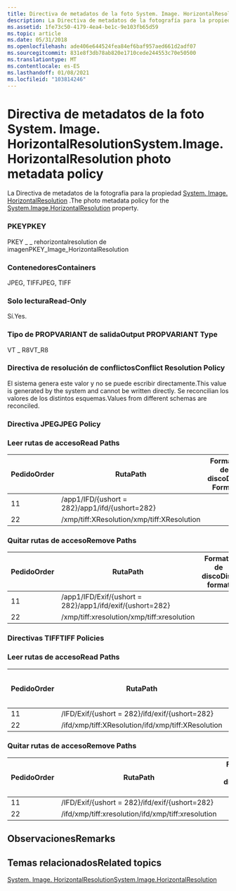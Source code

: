 ```yaml
---
title: Directiva de metadatos de la foto System. Image. HorizontalResolution
description: La Directiva de metadatos de la fotografía para la propiedad System. Image. HorizontalResolution.
ms.assetid: 1fe73c50-4179-4ea4-be1c-9e103fb65d59
ms.topic: article
ms.date: 05/31/2018
ms.openlocfilehash: ade406e644524fea84ef6baf957aed661d2adf07
ms.sourcegitcommit: 831e8f3db78ab820e1710cede244553c70e50500
ms.translationtype: MT
ms.contentlocale: es-ES
ms.lasthandoff: 01/08/2021
ms.locfileid: "103814246"
---
```

# <a name="systemimagehorizontalresolution-photo-metadata-policy"></a><span data-ttu-id="f3a69-103">Directiva de metadatos de la foto System. Image. HorizontalResolution</span><span class="sxs-lookup"><span data-stu-id="f3a69-103">System.Image.HorizontalResolution photo metadata policy</span></span>

<span data-ttu-id="f3a69-104">La Directiva de metadatos de la fotografía para la propiedad [System. Image. HorizontalResolution](../properties/props-system-image-horizontalresolution.md) .</span><span class="sxs-lookup"><span data-stu-id="f3a69-104">The photo metadata policy for the [System.Image.HorizontalResolution](../properties/props-system-image-horizontalresolution.md) property.</span></span>

### <a name="pkey"></a><span data-ttu-id="f3a69-105">PKEY</span><span class="sxs-lookup"><span data-stu-id="f3a69-105">PKEY</span></span>

<span data-ttu-id="f3a69-106">PKEY \_ \_ rehorizontalresolution de imagen</span><span class="sxs-lookup"><span data-stu-id="f3a69-106">PKEY\_Image\_HorizontalResolution</span></span>

### <a name="containers"></a><span data-ttu-id="f3a69-107">Contenedores</span><span class="sxs-lookup"><span data-stu-id="f3a69-107">Containers</span></span>

<span data-ttu-id="f3a69-108">JPEG, TIFF</span><span class="sxs-lookup"><span data-stu-id="f3a69-108">JPEG, TIFF</span></span>

### <a name="read-only"></a><span data-ttu-id="f3a69-109">Solo lectura</span><span class="sxs-lookup"><span data-stu-id="f3a69-109">Read-Only</span></span>

<span data-ttu-id="f3a69-110">Sí.</span><span class="sxs-lookup"><span data-stu-id="f3a69-110">Yes.</span></span>

### <a name="output-propvariant-type"></a><span data-ttu-id="f3a69-111">Tipo de PROPVARIANT de salida</span><span class="sxs-lookup"><span data-stu-id="f3a69-111">Output PROPVARIANT Type</span></span>

<span data-ttu-id="f3a69-112">VT \_ R8</span><span class="sxs-lookup"><span data-stu-id="f3a69-112">VT\_R8</span></span>

### <a name="conflict-resolution-policy"></a><span data-ttu-id="f3a69-113">Directiva de resolución de conflictos</span><span class="sxs-lookup"><span data-stu-id="f3a69-113">Conflict Resolution Policy</span></span>

<span data-ttu-id="f3a69-114">El sistema genera este valor y no se puede escribir directamente.</span><span class="sxs-lookup"><span data-stu-id="f3a69-114">This value is generated by the system and cannot be written directly.</span></span> <span data-ttu-id="f3a69-115">Se reconcilian los valores de los distintos esquemas.</span><span class="sxs-lookup"><span data-stu-id="f3a69-115">Values from different schemas are reconciled.</span></span>

### <a name="jpeg-policy"></a><span data-ttu-id="f3a69-116">Directiva JPEG</span><span class="sxs-lookup"><span data-stu-id="f3a69-116">JPEG Policy</span></span>

### <a name="read-paths"></a><span data-ttu-id="f3a69-117">Leer rutas de acceso</span><span class="sxs-lookup"><span data-stu-id="f3a69-117">Read Paths</span></span>



| <span data-ttu-id="f3a69-118">Pedido</span><span class="sxs-lookup"><span data-stu-id="f3a69-118">Order</span></span> | <span data-ttu-id="f3a69-119">Ruta</span><span class="sxs-lookup"><span data-stu-id="f3a69-119">Path</span></span>                   | <span data-ttu-id="f3a69-120">Formato de disco</span><span class="sxs-lookup"><span data-stu-id="f3a69-120">Disk Format</span></span> |
|-------|------------------------|-------------|
| <span data-ttu-id="f3a69-121">1</span><span class="sxs-lookup"><span data-stu-id="f3a69-121">1</span></span>     | <span data-ttu-id="f3a69-122">/app1/IFD/{ushort = 282}</span><span class="sxs-lookup"><span data-stu-id="f3a69-122">/app1/ifd/{ushort=282}</span></span> |             |
| <span data-ttu-id="f3a69-123">2</span><span class="sxs-lookup"><span data-stu-id="f3a69-123">2</span></span>     | <span data-ttu-id="f3a69-124">/xmp/tiff:XResolution</span><span class="sxs-lookup"><span data-stu-id="f3a69-124">/xmp/tiff:XResolution</span></span>  |             |



 

### <a name="remove-paths"></a><span data-ttu-id="f3a69-125">Quitar rutas de acceso</span><span class="sxs-lookup"><span data-stu-id="f3a69-125">Remove Paths</span></span>



| <span data-ttu-id="f3a69-126">Pedido</span><span class="sxs-lookup"><span data-stu-id="f3a69-126">Order</span></span> | <span data-ttu-id="f3a69-127">Ruta</span><span class="sxs-lookup"><span data-stu-id="f3a69-127">Path</span></span>                        | <span data-ttu-id="f3a69-128">Formato de disco</span><span class="sxs-lookup"><span data-stu-id="f3a69-128">Disk format</span></span> |
|-------|-----------------------------|-------------|
| <span data-ttu-id="f3a69-129">1</span><span class="sxs-lookup"><span data-stu-id="f3a69-129">1</span></span>     | <span data-ttu-id="f3a69-130">/app1/IFD/Exif/{ushort = 282}</span><span class="sxs-lookup"><span data-stu-id="f3a69-130">/app1/ifd/exif/{ushort=282}</span></span> |             |
| <span data-ttu-id="f3a69-131">2</span><span class="sxs-lookup"><span data-stu-id="f3a69-131">2</span></span>     | <span data-ttu-id="f3a69-132">/xmp/tiff:xresolution</span><span class="sxs-lookup"><span data-stu-id="f3a69-132">/xmp/tiff:xresolution</span></span>       |             |



 

### <a name="tiff-policies"></a><span data-ttu-id="f3a69-133">Directivas TIFF</span><span class="sxs-lookup"><span data-stu-id="f3a69-133">TIFF Policies</span></span>

### <a name="read-paths"></a><span data-ttu-id="f3a69-134">Leer rutas de acceso</span><span class="sxs-lookup"><span data-stu-id="f3a69-134">Read Paths</span></span>



| <span data-ttu-id="f3a69-135">Pedido</span><span class="sxs-lookup"><span data-stu-id="f3a69-135">Order</span></span> | <span data-ttu-id="f3a69-136">Ruta</span><span class="sxs-lookup"><span data-stu-id="f3a69-136">Path</span></span>                      | <span data-ttu-id="f3a69-137">Formato de disco</span><span class="sxs-lookup"><span data-stu-id="f3a69-137">Disk Format</span></span> |
|-------|---------------------------|-------------|
| <span data-ttu-id="f3a69-138">1</span><span class="sxs-lookup"><span data-stu-id="f3a69-138">1</span></span>     | <span data-ttu-id="f3a69-139">/IFD/Exif/{ushort = 282}</span><span class="sxs-lookup"><span data-stu-id="f3a69-139">/ifd/exif/{ushort=282}</span></span>    |             |
| <span data-ttu-id="f3a69-140">2</span><span class="sxs-lookup"><span data-stu-id="f3a69-140">2</span></span>     | <span data-ttu-id="f3a69-141">/ifd/xmp/tiff:XResolution</span><span class="sxs-lookup"><span data-stu-id="f3a69-141">/ifd/xmp/tiff:XResolution</span></span> |             |



 

### <a name="remove-paths"></a><span data-ttu-id="f3a69-142">Quitar rutas de acceso</span><span class="sxs-lookup"><span data-stu-id="f3a69-142">Remove Paths</span></span>



| <span data-ttu-id="f3a69-143">Pedido</span><span class="sxs-lookup"><span data-stu-id="f3a69-143">Order</span></span> | <span data-ttu-id="f3a69-144">Ruta</span><span class="sxs-lookup"><span data-stu-id="f3a69-144">Path</span></span>                      | <span data-ttu-id="f3a69-145">Formato de disco</span><span class="sxs-lookup"><span data-stu-id="f3a69-145">Disk format</span></span> |
|-------|---------------------------|-------------|
| <span data-ttu-id="f3a69-146">1</span><span class="sxs-lookup"><span data-stu-id="f3a69-146">1</span></span>     | <span data-ttu-id="f3a69-147">/IFD/Exif/{ushort = 282}</span><span class="sxs-lookup"><span data-stu-id="f3a69-147">/ifd/exif/{ushort=282}</span></span>    |             |
| <span data-ttu-id="f3a69-148">2</span><span class="sxs-lookup"><span data-stu-id="f3a69-148">2</span></span>     | <span data-ttu-id="f3a69-149">/ifd/xmp/tiff:xresolution</span><span class="sxs-lookup"><span data-stu-id="f3a69-149">/ifd/xmp/tiff:xresolution</span></span> |             |



 

## <a name="remarks"></a><span data-ttu-id="f3a69-150">Observaciones</span><span class="sxs-lookup"><span data-stu-id="f3a69-150">Remarks</span></span>

## <a name="related-topics"></a><span data-ttu-id="f3a69-151">Temas relacionados</span><span class="sxs-lookup"><span data-stu-id="f3a69-151">Related topics</span></span>

<dl> <dt>

[<span data-ttu-id="f3a69-152">System. Image. HorizontalResolution</span><span class="sxs-lookup"><span data-stu-id="f3a69-152">System.Image.HorizontalResolution</span></span>](../properties/props-system-image-horizontalresolution.md)
</dt> </dl>

 

 
